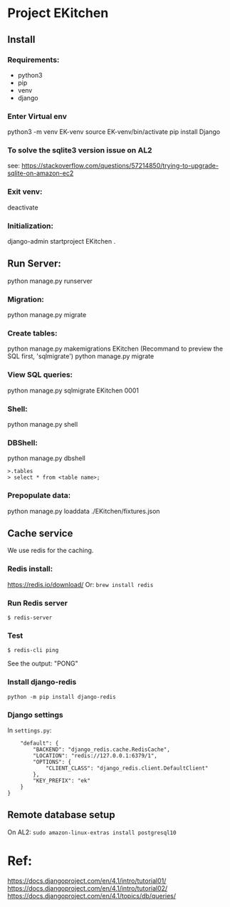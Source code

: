 # Project EKitchen

## Install

### Requirements:
- python3
- pip
- venv
- django


### Enter Virtual env
python3 -m venv EK-venv 
source EK-venv/bin/activate
pip install Django

### To solve the sqlite3 version issue on AL2
see: https://stackoverflow.com/questions/57214850/trying-to-upgrade-sqlite-on-amazon-ec2

### Exit venv:

deactivate


### Initialization:
django-admin startproject EKitchen .


## Run Server:
python manage.py runserver

### Migration:
python manage.py migrate

### Create tables:
python manage.py makemigrations EKitchen
(Recommand to preview the SQL first, 'sqlmigrate')
python manage.py migrate

### View SQL queries:
python manage.py sqlmigrate EKitchen 0001

### Shell:
python manage.py shell

### DBShell:
python manage.py dbshell

```
>.tables
> select * from <table name>;
```

### Prepopulate data:
python manage.py loaddata ./EKitchen/fixtures.json 


## Cache service
We use redis for the caching.

### Redis install:
https://redis.io/download/
Or:
```brew install redis```

### Run Redis server
```$ redis-server```

### Test
```$ redis-cli ping```

See the output: "PONG"

### Install django-redis
```python -m pip install django-redis```

### Django settings
In `settings.py`:
```CACHES = {
    "default": {
        "BACKEND": "django_redis.cache.RedisCache",
        "LOCATION": "redis://127.0.0.1:6379/1",
        "OPTIONS": {
            "CLIENT_CLASS": "django_redis.client.DefaultClient"
        },
        "KEY_PREFIX": "ek"
    }
}
```

## Remote database setup
On AL2: `sudo amazon-linux-extras install postgresql10`



# Ref:
https://docs.djangoproject.com/en/4.1/intro/tutorial01/
https://docs.djangoproject.com/en/4.1/intro/tutorial02/
https://docs.djangoproject.com/en/4.1/topics/db/queries/
